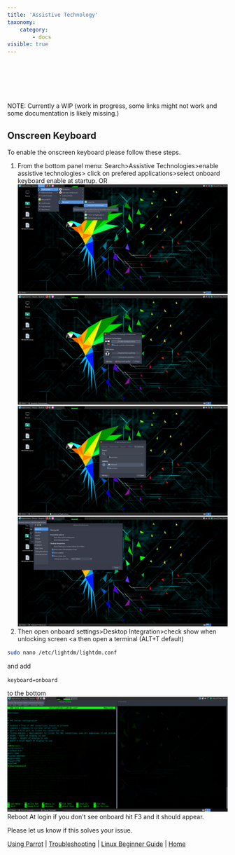 ```yaml
---
title: 'Assistive Technology'
taxonomy:
    category:
        - docs
visible: true
---
```



&nbsp;

&nbsp;

&nbsp;

NOTE: Currently a WIP (work in progress, some links might not work and some documentation is likely missing.)

## Onscreen Keyboard

To enable the onscreen keyboard please follow these steps.
 
1. From the bottom panel menu:
Search>Assistive Technologies>enable assistive technologies>
click on prefered applications>select onboard keyboard
enable at startup.
OR
![onboard1](../img/onboard-1.cleaned.png)
![onboard2](../img/onboard-2.cleaned.png)
![onboard3](../img/onboard-3.cleaned.png)
![onboard4](../img/onboard-4.cleaned.png)
2. Then open onboard settings>Desktop Integration>check
show when unlocking screen
 <a
then open a terminal (ALT+T default)
```bash
sudo nano /etc/lightdm/lightdm.conf
```
and add

`keyboard=onboard`

to the bottom
![onboard5](../img/onboard-5.cleaned.png)
Reboot
At login if you don't see onboard hit F3 and it should appear.

Please let us know if this solves your issue.

[Using Parrot](https://www.parrotsec.org/docs/info/start/) | [Troubleshooting](https://www.parrotsec.org/docs/trbl/start/) | [Linux Beginner Guide](https://www.parrotsec.org/docs/library/lbg-basics/) | [Home](https://www.parrotsec.org/docs/) 